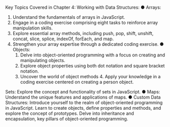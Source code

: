 Key Topics Covered in Chapter 4: Working with Data Structures:
● Arrays:

1. Understand the fundamentals of arrays in JavaScript.
2. Engage in a coding exercise comprising eight tasks to reinforce array
   manipulation skills.
3. Explore essential array methods, including push, pop, shift, unshift,
   concat, slice, splice, indexOf, forEach, and map.
4. Strengthen your array expertise through a dedicated coding exercise.
   ● Objects:
   1. Delve into object-oriented programming with a focus on creating and
      manipulating objects.
   2. Explore object properties using both dot notation and square bracket
      notation.
   3. Uncover the world of object methods 4. Apply your knowledge in a coding exercise centered on creating a
      person object.

Sets: Explore the concept and functionality of sets in JavaScript.
● Maps: Understand the unique features and applications of maps.
● Custom Data Structures: Introduce yourself to the realm of object-oriented
programming in JavaScript. Learn to create objects, define properties and
methods, and explore the concept of prototypes. Delve into inheritance and
encapsulation, key pillars of object-oriented programming.
